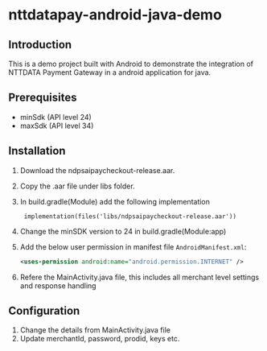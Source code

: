 # nttdatapay-android-java-demo

## Introduction 
This is a demo project built with Android to demonstrate the integration of NTTDATA Payment Gateway in a android application for java.


## Prerequisites
- minSdk (API level 24)
- maxSdk (API level 34)
 
## Installation 
1. Download the ndpsaipaycheckout-release.aar.
2. Copy the .aar file under libs folder.
3. In build.gradle(Module) add the following implementation

    ```
     implementation(files('libs/ndpsaipaycheckout-release.aar'))
    ```

4. Change the minSDK version to 24 in build.gradle(Module:app)
5. Add the below user permission in manifest file
     `AndroidManifest.xml`:
     ```xml
     <uses-permission android:name="android.permission.INTERNET" />

6. Refere the MainActivity.java file, this includes all merchant level settings and response handling


## Configuration
1. Change the details from MainActivity.java file
2. Update merchantId, password, prodid, keys etc.



